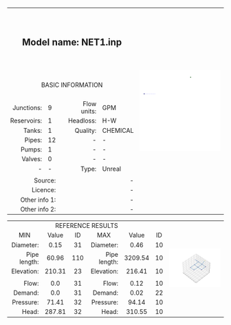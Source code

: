<body>
  <table>
          <tr>
              <th colspan="5" height="140px">
                  <h2> Model name: NET1.inp </h2>
              </th>
              <th rowspan="14">
                  <img src="https://github.com/Arillos/WDSDataset/blob/main/WDS0001-Net1/NET1.png"                   alt="Network topology" width="100%">
              </th>
          </tr>
          <tr>
              <td colspan="5" align="center" height="60px">
                  BASIC INFORMATION
              </td>
          </tr>
          <tr>
              <td align="right">
                  Junctions:
              </td>
              <td align="left">
                  9
              </td>
              <td rowspan="7">
              </td>
              <td align="right">
                  Flow units:
              </td>
              <td align="left">
                  GPM
              </td>
          </tr>
          <tr>
              <td align="right">
                  Reservoirs:
              </td>
              <td align="left">
                  1
              </td>
              <td align="right">
                  Headloss:
              </td>
              <td align="left">
                  H-W
              </td>
          </tr>
          <tr>
              <td align="right">
                  Tanks:
              </td>
              <td align="left">
                  1
              </td>
              <td align="right">
                  Quality:
              </td>
              <td align="left">
                  CHEMICAL
              </td>
          </tr>
          <tr>
              <td align="right">
                  Pipes:
              </td>
              <td align="left">
                  12
              </td>
              <td align="right">
                  -
              </td>
              <td align="left">
                  -
              </td>
          </tr>
          <tr>
              <td align="right">
                  Pumps:
              </td>
              <td align="left">
                  1
              </td>
              <td align="right">
                  -
              </td>
              <td align="left">
                  -
              </td>
          </tr>
          <tr>
              <td align="right">
                  Valves:
              </td>
              <td align="left">
                  0
              </td>
              <td align="right">
                  -
              </td>
              <td align="left">
                  -
              </td>
          </tr>
          <tr>
              <td align="right">
                  -
              </td>
              <td align="left">
                  -
              </td>
              <td align="right">
                  Type:
              </td>
              <td align="left">
                  Unreal
              </td>
          </tr>
          <tr>
              <td colspan="5" align="center">
              </td>
          </tr>
          <tr>
              <td colspan="2" align="right">
                  Source: 
              </td>
              <td colspan="3" align="right">
                  -
              </td>
          </tr>
          <tr>
              <td colspan="2" align="right">
                  Licence: 
              </td>
              <td colspan="3" align="right">
                  -
              </td>
          </tr>
          <tr>
              <td colspan="2" align="right">
                  Other info 1: 
              </td>
              <td colspan="3" align="right">
                  -
              </td>
          </tr>
          <tr>
              <td colspan="2" align="right">
                  Other info 2: 
              </td>
              <td colspan="3" align="right">
                  -
              </td>
          </tr>
  </table>
</body>
<table>
      <td colspan="7" align="center">
          REFERENCE RESULTS
      </td>
      <td rowspan="10">
           <img src="https://github.com/Arillos/WDSDataset/blob/main/WDS0001-Net1/NET1_node_elevation_3D.png"           alt="Network topology" width="100%">
      </td>
  </tr>
  <tr>
      <td align="center">
         MIN
      </td>
      <td align="center">
          Value
      </td>
      <td align="center">
          ID
      </td>
      <td align="center">
          MAX
      </td>
      <td align="center">
          Value
      </td>
      <td align="center">
         ID
      </td>
  </tr>
  <tr>
      <td align="right">
         Diameter:
      </td>
      <td align="center">
          0.15
      </td>
      <td align="center">
          31
      </td>
      <td align="right">
          Diameter:
      </td>
      <td align="center">
          0.46
      </td>
      <td align="center">
          10
      </td>
  </tr>
  <tr>
      <td align="right">
         Pipe length:
      </td>
      <td align="center">
          60.96
      </td>
      <td align="center">
          110
      </td>
      <td align="right">
          Pipe length:
      </td>
      <td align="center">
          3209.54
      </td>
      <td align="center">
          10
      </td>
  </tr>
  <tr>
      <td align="right">
          Elevation:
      </td>
      <td align="center">
          210.31
      </td>
      <td align="center">
          23
      </td>
      <td align="right">
          Elevation:
      </td>
      <td align="center">
          216.41
      </td>
      <td align="center">
          10
      </td>
  </tr>
  <tr>
      <td colspan="6" align="center"> </td>
  </tr>
  <tr>
      <td align="right">
          Flow:
      </td>
      <td align="center">
          0.0
      </td>
      <td align="center">
          31
      </td>
      <td align="right">
          Flow:
      </td>
      <td align="center">
          0.12
      </td>
      <td align="center">
          10
      </td>
  </tr>
  <tr>
      <td align="right">
          Demand:
      </td>
      <td align="center">
          0.0
      </td>
      <td align="center">
          31
      </td>
      <td align="right">
          Demand:
      </td>
      <td align="center">
          0.02
      </td>
      <td align="center">
          22
      </td>
  </tr>
  <tr>
      <td align="right">
          Pressure:
      </td>
      <td align="center">
          71.41
      </td>
      <td align="center">
          32
      </td>
      <td align="right">
          Pressure:
      </td>
      <td align="center">
          94.14
      </td>
      <td align="center">
          10
      </td>
  </tr>
  <tr>
      <td align="right">
          Head:
      </td>
      <td align="center">
          287.81
      </td>
      <td align="center">
          32
      </td>
      <td align="right">
          Head:
      </td>
      <td align="center">
          310.55
      </td>
      <td align="center">
          10
      </td>
  </tr>
</table>
